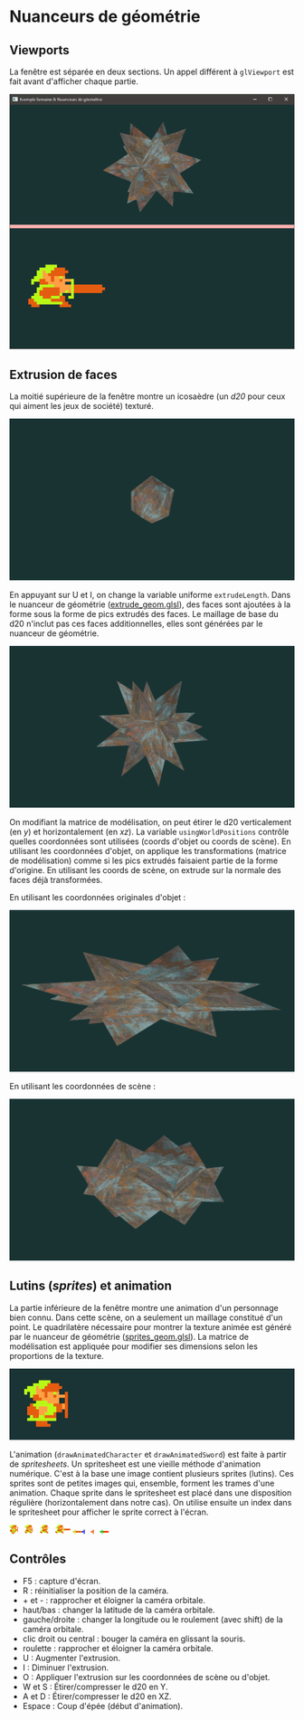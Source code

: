 # Nuanceurs de géométrie

## Viewports

La fenêtre est séparée en deux sections. Un appel différent à `glViewport` est fait avant d'afficher chaque partie.

<img src="doc/window.png"/>

## Extrusion de faces

La moitié supérieure de la fenêtre montre un icosaèdre (un *d20* pour ceux qui aiment les jeux de société) texturé.

<img src="doc/d20_basic.png"/>

En appuyant sur U et I, on change la variable uniforme `extrudeLength`. Dans le nuanceur de géométrie ([extrude_geom.glsl](extrude_geom.glsl)), des faces sont ajoutées à la forme sous la forme de pics extrudés des faces. Le maillage de base du d20 n'inclut pas ces faces additionnelles, elles sont générées par le nuanceur de géométrie.

<img src="doc/d20_extruded.png"/>

On modifiant la matrice de modélisation, on peut étirer le d20 verticalement (en *y*) et horizontalement (en *xz*). La variable `usingWorldPositions` contrôle quelles coordonnées sont utilisées (coords d'objet ou coords de scène). En utilisant les coordonnées d'objet, on applique les transformations (matrice de modélisation) comme si les pics extrudés faisaient partie de la forme d'origine. En utilisant les coords de scène, on extrude sur la normale des faces déjà transformées.

En utilisant les coordonnées originales d'objet :

<img src="doc/d20_extruded_obj_coords.png"/>

En utilisant les coordonnées de scène :

<img src="doc/d20_extruded_world_coords.png"/>

## Lutins (*sprites*) et animation

La partie inférieure de la fenêtre montre une animation d'un personnage bien connu. Dans cette scène, on a seulement un maillage constitué d'un point. Le quadrilatère nécessaire pour montrer la texture animée est généré par le nuanceur de géométrie ([sprites_geom.glsl](sprites_geom.glsl)). La matrice de modélisation est appliquée pour modifier ses dimensions selon les proportions de la texture.

<img src="doc/link_animated.gif"/>

L'animation (`drawAnimatedCharacter` et `drawAnimatedSword`) est faite à partir de *spritesheets*. Un spritesheet est une vieille méthode d'animation numérique. C'est à la base une image contient plusieurs sprites (lutins). Ces sprites sont de petites images qui, ensemble, forment les trames d'une animation. Chaque sprite dans le spritesheet est placé dans une disposition régulière (horizontalement dans notre cas). On utilise ensuite un index dans le spritesheet pour afficher le sprite correct à l'écran.

<img src="link_spritesheet.png"/>

<img src="sword_spritesheet.png"/>

## Contrôles

* F5 : capture d'écran.
* R : réinitialiser la position de la caméra.
* \+ et - :  rapprocher et éloigner la caméra orbitale.
* haut/bas : changer la latitude de la caméra orbitale.
* gauche/droite : changer la longitude ou le roulement (avec shift) de la caméra orbitale.
* clic droit ou central : bouger la caméra en glissant la souris.
* roulette : rapprocher et éloigner la caméra orbitale.
* U : Augmenter l'extrusion.
* I : Diminuer l'extrusion.
* O : Appliquer l'extrusion sur les coordonnées de scène ou d'objet.
* W et S : Étirer/compresser le d20 en Y.
* A et D : Étirer/compresser le d20 en XZ.
* Espace : Coup d'épée (début d'animation).
